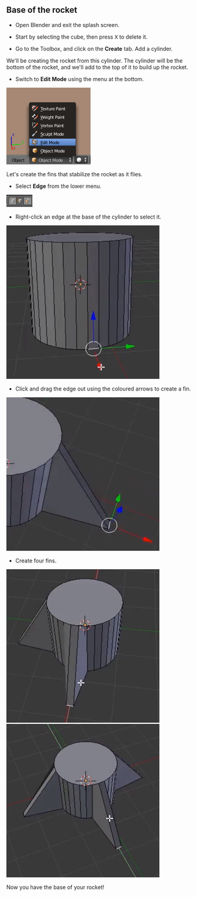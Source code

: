 ## Base of the rocket

+ Open Blender and exit the splash screen.

+ Start by selecting the cube, then press <kbd>X</kbd> to delete it.

+ Go to the Toolbox, and click on the **Create** tab. Add a cylinder.

We'll be creating the rocket from this cylinder. The cylinder will be the bottom of the rocket, and we'll add to the top of it to build up the rocket.  

+ Switch to **Edit Mode** using the menu at the bottom.

![Edit mode](images/edit-mode.png)

Let's create the fins that stabilize the rocket as it flies.

+ Select **Edge** from the lower menu.

![Edge tool](images/blender-edge-tool.png)

+ Right-click an edge at the base of the cylinder to select it.

![Select an edge](images/blender-rocket-fin-1-1.png)

+ Click and drag the edge out using the coloured arrows to create a fin.

![Drag out the fin](images/blender-rocket-fin-1-2.png)

+ Create four fins.

![Create another fin](images/blender-rocket-fin-2-1.png)
![Create another fin](images/blender-rocket-fin-3-1.png)

Now you have the base of your rocket!

